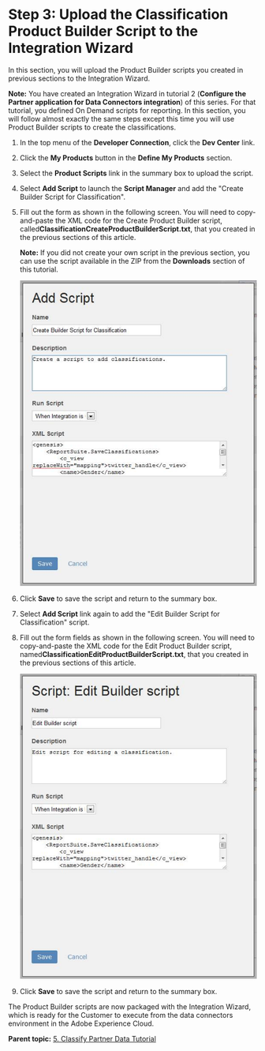 # Step 3: Upload the Classification Product Builder Script to the Integration Wizard

 

In this section, you will upload the Product Builder scripts you created in previous sections to the Integration Wizard.

**Note:** You have created an Integration Wizard in tutorial 2 (**Configure the Partner application for Data Connectors integration**) of this series. For that tutorial, you defined On Demand scripts for reporting. In this section, you will follow almost exactly the same steps except this time you will use Product Builder scripts to create the classifications.

1.  In the top menu of the **Developer Connection**, click the **Dev Center** link.
2.  Click the **My Products** button in the **Define My Products** section.
3.  Select the **Product Scripts** link in the summary box to upload the script.
4.  Select **Add Script** to launch the **Script Manager** and add the "Create Builder Script for Classification".
5.  Fill out the form as shown in the following screen. You will need to copy-and-paste the XML code for the Create Product Builder script, called**ClassificationCreateProductBuilderScript.txt**, that you created in the previous sections of this article.

    **Note:** If you did not create your own script in the previous section, you can use the script available in the ZIP from the **Downloads** section of this tutorial.

    ![](graphics/classification006.jpg)

6.  Click **Save** to save the script and return to the summary box.
7.  Select **Add Script** link again to add the "Edit Builder Script for Classification" script.
8.  Fill out the form fields as shown in the following screen. You will need to copy-and-paste the XML code for the Edit Product Builder script, named**ClassificationEditProductBuilderScript.txt**, that you created in the previous sections of this article.

    ![](graphics/classification007.jpg)

9.  Click **Save** to save the script and return to the summary box.

The Product Builder scripts are now packaged with the Integration Wizard, which is ready for the Customer to execute from the data connectors environment in the Adobe Experience Cloud.

**Parent topic:** [5. Classify Partner Data Tutorial](c_Classify_Partner_data_using_the_Partner_API.md)

